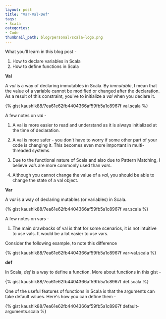 ```yaml
---
layout: post
title: "Var-Val-Def"
tags:
- Scala
categories:
- Code
thumbnail_path: blog/personal/scala-logo.png
---
```


What you'll learn in this blog post - 

1. How to declare variables in Scala
2. How to define functions in Scala

**Val**

A *val* is a way of declaring immutables in Scala. By *immutable*, I mean that the value of a variable cannot be modified or changed after the declaration. As a result of this constraint, you've to initialize a *val* when you declare it.

{% gist kaushik88/7ea61e62fb4404366af59fb5a1c8967f val.scala %}

A few notes on *val* - 

1. A val is more easier to read and understand as it is always initialized at the time of declaration. 

2. A val is more safer - you don't have to worry if some other part of your code is changing it. This becomes even more important in multi-threaded systems.

3. Due to the functional nature of Scala and also due to Pattern Matching, I believe *val*s are more commonly used than *var*s.

4. Although you cannot change the value of a *val*, you should be able to change the state of a val object.

**Var**

A *var* is a way of declaring mutables (or variables) in Scala.

{% gist kaushik88/7ea61e62fb4404366af59fb5a1c8967f var.scala %}

A few notes on vars - 

1. The main drawbacks of val is that for some scenarios, it is not intuitive to use vals. It would be a lot easier to use vars. 

Consider the following example, to note this difference

{% gist kaushik88/7ea61e62fb4404366af59fb5a1c8967f var-val.scala %}

**def**

In Scala, *def* is a way to define a function. More about functions in this gist - 

{% gist kaushik88/7ea61e62fb4404366af59fb5a1c8967f def.scala %}

One of the useful features of functions in Scala is that the arguments can take default values. Here's how you can define them - 

{% gist kaushik88/7ea61e62fb4404366af59fb5a1c8967f default-arguments.scala %}